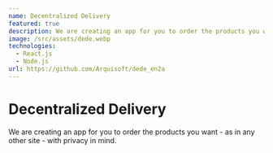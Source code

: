 ```yaml
---
name: Decentralized Delivery
featured: true
description: We are creating an app for you to order the products you want - as in any other site - with privacy in mind.
image: /src/assets/dede.webp
technologies:
  - React.js
  - Node.js
url: https://github.com/Arquisoft/dede_en2a
---
```


# Decentralized Delivery

We are creating an app for you to order the products you want - as in any other site - with privacy in mind.
